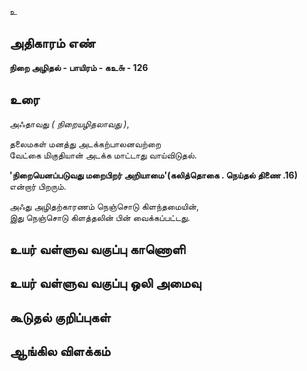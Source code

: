 உ


## அதிகாரம் எண்

**நிறை அழிதல் - பாயிரம் - கஉ௬ - 126**

## உரை

அஃதாவது _( நிறையழிதலாவது )_,  

தலைமகள் மனத்து அடக்கற்பாலனவற்றை  
வேட்கை மிகுதியான் அடக்க மாட்டாது வாய்விடுதல்.  

**'நிறையெனப்படுவது மறைபிறர் அறியாமை'(கலித்தொகை . நெய்தல் திணை .16)** என்றார் பிறரும்.  

அஃது அழிதற்காரணம் நெஞ்சொடு கிளந்தமையின்,  
இது நெஞ்சொடு கிளத்தலின் பின் வைக்கப்பட்டது.

## உயர் வள்ளுவ வகுப்பு காணொளி


## உயர் வள்ளுவ வகுப்பு ஒலி அமைவு 


## கூடுதல் குறிப்புகள்


## ஆங்கில விளக்கம்


